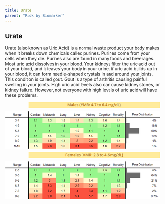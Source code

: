 ```yaml
---
title: Urate
parent: "Risk by Biomarker"
---
```



## Urate


Urate (also known as Uric Acid) is a normal waste product your body makes when it breaks down chemicals called purines. Purines come from your cells when they die. Purines also are found in many foods and beverages. Most uric acid dissolves in your blood. Your kidneys filter the uric acid out of your blood, and it leaves your body in your urine. If uric acid builds up in your blood, it can form needle-shaped crystals in and around your joints. This condition is called gout. Gout is a type of arthritis causing painful swelling in your joints. High uric acid levels also can cause kidney stones, or kidney failure. However, not everyone with high levels of uric acid will have these problems.

<div style="display: flex; flex-direction: column; gap: 10px;">

  <img src="/assets/images/vmrbiomarker_urate__male.png" alt="Urate VMR Male" style="margin-left: 15%">
  <img src="/assets/images/rr_urate__male.png" alt="Urate RR Male">

  <img src="/assets/images/vmrbiomarker_urate__female.png" alt="Urate VMR Female" style="margin-left: 15%; ">
  <img src="/assets/images/rr_urate__female.png" alt="Urate RR Female">

</div>



